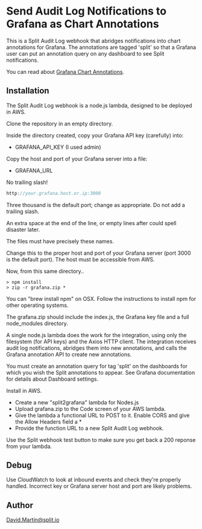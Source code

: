 # Send Audit Log Notifications to Grafana as Chart Annotations

This is a Split Audit Log webhook that abridges notifications into chart annotations for Grafana.  The annotations are tagged 'split' so that a Grafana user can put an annotation query on any dashboard to see Split notifications.

You can read about [Grafana Chart Annotations](https://grafana.com/docs/grafana/latest/developers/http_api/annotations/).

## Installation

The Split Audit Log webhook is a node.js lambda, designed to be deployed in AWS.

Clone the repository in an empty directory.  

Inside the directory created, copy your Grafana API key (carefully) into:

 - GRAFANA_API_KEY (I used admin)

Copy the host and port of your Grafana server into a file:

 - GRAFANA_URL

No trailing slash!  

```javascript
http://your.grafana.host.or.ip:3000
```

Three thousand is the default port; change as appropriate. Do not add a trailing slash.

An extra space at the end of the line, or empty lines after could spell disaster later.

The files must have precisely these names.

Change this to the proper host and port of your Grafana server (port 3000 is the default port).  The host must be accessible from AWS.

Now, from this same directory..

```
> npm install 
> zip -r grafana.zip *
```

You can "brew install npm" on OSX.  Follow the instructions to install npm for other operating systems.

The grafana.zip should include the index.js, the Grafana key file and a full node_modules directory.

A single node.js lambda does the work for the integration, using only the filesystem (for API keys) and the Axios HTTP client.  The integration receives audit log notifications, abridges them into new annotations, and calls the Grafana annotation API to create new annotations.

You must create an annotation query for tag 'split' on the dashboards for which you wish the Split annotations to appear.  See Grafana documentation for details about Dashboard settings. 

Install in AWS.  
 - Create a new "split2grafana" lambda for Nodes.js
 - Upload grafana.zip to the Code screen of your AWS lambda.  
 - Give the lambda a functional URL to POST to it.  Enable CORS and give the Allow Headers field a *  
 - Provide the function URL to a new Split Audit Log webhook.

Use the Split webhook test button to make sure you get back a 200 reponse from your lambda.

## Debug

Use CloudWatch to look at inbound events and check they're properly handled. Incorrect key or Grafana server host and port are likely problems. 

## Author

David.Martin@split.io
